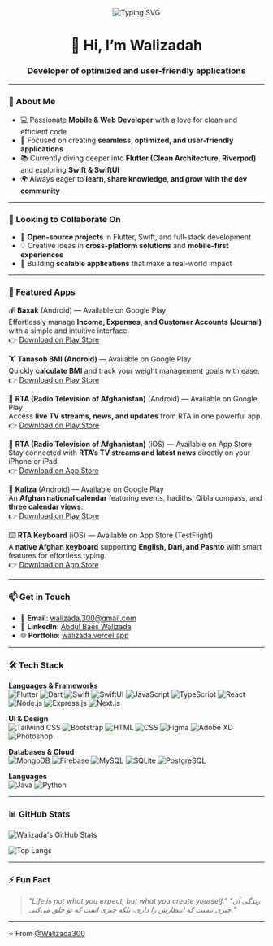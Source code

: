 <p align="center">
  <img src="https://readme-typing-svg.demolab.com?font=Fira+Code&duration=4000&pause=1000&center=true&vCenter=true&width=435&lines=Hi+%F0%9F%91%8B+I'm+Walizadah!;Mobile+%26+Full-stack+Developer;Flutter+is+my+superpower!;Now+learning+Swift+%26+SwiftUI" alt="Typing SVG" />
</p>

<h1 align="center">👋 Hi, I’m Walizadah</h1>
<h3 align="center">Developer of optimized and user-friendly applications</h3>

---

### 👀 About Me

- 💻 Passionate **Mobile & Web Developer** with a love for clean and efficient code  
- 🎯 Focused on creating **seamless, optimized, and user-friendly applications**  
- 📚 Currently diving deeper into **Flutter (Clean Architecture, Riverpod)** and exploring **Swift & SwiftUI**  
- 🌍 Always eager to **learn, share knowledge, and grow with the dev community**  

---

### 💞️ Looking to Collaborate On

- 🚀 **Open-source projects** in Flutter, Swift, and full-stack development  
- 💡 Creative ideas in **cross-platform solutions** and **mobile-first experiences**  
- 🤝 Building **scalable applications** that make a real-world impact  

---

### 📱 Featured Apps

💰 **Baxak** (Android) — Available on Google Play  
Effortlessly manage **Income, Expenses, and Customer Accounts (Journal)** with a simple and intuitive interface.  
👉 [Download on Play Store](https://play.google.com/store/apps/details?id=com.walizada.baxak)

🏋️ **Tanasob BMI (Android)** — Available on Google Play  
Quickly **calculate BMI** and track your weight management goals with ease.  
👉 [Download on Play Store](https://play.google.com/store/apps/details?id=com.walizada.tanasob_bmi)

📰 **RTA (Radio Television of Afghanistan)** (Android) — Available on Google Play  
Access **live TV streams, news, and updates** from RTA in one powerful app.  
👉 [Download on Play Store](https://play.google.com/store/apps/details?id=com.rta.media)

📰 **RTA (Radio Television of Afghanistan)** (iOS) — Available on App Store  
Stay connected with **RTA’s TV streams and latest news** directly on your iPhone or iPad.  
👉 [Download on App Store](https://apps.apple.com/af/app/rta-%D9%85%D9%84%DB%8C/id6744917508)

📆 **Kaliza** (Android) — Available on Google Play  
An **Afghan national calendar** featuring events, hadiths, Qibla compass, and **three calendar views**.  
👉 [Download on Play Store](https://play.google.com/store/apps/details?id=com.rta.kaliza)

⌨️ **RTA Keyboard** (iOS) — Available on App Store (TestFlight)  
A **native Afghan keyboard** supporting **English, Dari, and Pashto** with smart features for effortless typing.  
👉 [Download on App Store](https://testflight.apple.com/join/fHFa4fmX)


---

### 📫 Get in Touch

- 📧 **Email**: walizada.300@gmail.com  
- 💼 **LinkedIn**: [Abdul Baes Walizada](https://www.linkedin.com/in/abdulbaeswalizadah/)  
- 🌐 **Portfolio**: [walizada.vercel.app](http://walizada.vercel.app/)

---

### 🛠️ Tech Stack

**Languages & Frameworks**  
![Flutter](https://img.shields.io/badge/Flutter-02569B?style=flat-square&logo=flutter&logoColor=white)
![Dart](https://img.shields.io/badge/Dart-0175C2?style=flat-square&logo=dart&logoColor=white)
![Swift](https://img.shields.io/badge/Swift-FA7343?style=flat-square&logo=swift&logoColor=white)
![SwiftUI](https://img.shields.io/badge/SwiftUI-4497DF?style=flat-square&logo=swift&logoColor=white)
![JavaScript](https://img.shields.io/badge/JavaScript-F7DF1E?style=flat-square&logo=javascript&logoColor=black)
![TypeScript](https://img.shields.io/badge/TypeScript-3178C6?style=flat-square&logo=typescript&logoColor=white)
![React](https://img.shields.io/badge/React-20232A?style=flat-square&logo=react)
![Node.js](https://img.shields.io/badge/Node.js-339933?style=flat-square&logo=node.js&logoColor=white)
![Express.js](https://img.shields.io/badge/Express.js-000000?style=flat-square&logo=express&logoColor=white)
![Next.js](https://img.shields.io/badge/Next.js-000000?style=flat-square&logo=next.js)

**UI & Design**  
![Tailwind CSS](https://img.shields.io/badge/Tailwind_CSS-38B2AC?style=flat-square&logo=tailwind-css&logoColor=white)
![Bootstrap](https://img.shields.io/badge/Bootstrap-563D7C?style=flat-square&logo=bootstrap&logoColor=white)
![HTML](https://img.shields.io/badge/HTML5-E34F26?style=flat-square&logo=html5&logoColor=white)
![CSS](https://img.shields.io/badge/CSS3-1572B6?style=flat-square&logo=css3)
![Figma](https://img.shields.io/badge/Figma-F24E1E?style=flat-square&logo=figma&logoColor=white)
![Adobe XD](https://img.shields.io/badge/AdobeXD-FF61F6?style=flat-square&logo=adobe-xd)
![Photoshop](https://img.shields.io/badge/Photoshop-31A8FF?style=flat-square&logo=adobe-photoshop&logoColor=white)

**Databases & Cloud**  
![MongoDB](https://img.shields.io/badge/MongoDB-4EA94B?style=flat-square&logo=mongodb&logoColor=white)
![Firebase](https://img.shields.io/badge/Firebase-FFCA28?style=flat-square&logo=firebase&logoColor=black)
![MySQL](https://img.shields.io/badge/MySQL-4479A1?style=flat-square&logo=mysql)
![SQLite](https://img.shields.io/badge/SQLite-003B57?style=flat-square&logo=sqlite)
![PostgreSQL](https://img.shields.io/badge/PostgreSQL-336791?style=flat-square&logo=postgresql)

**Languages**  
![Java](https://img.shields.io/badge/Java-ED8B00?style=flat-square&logo=java&logoColor=white)
![Python](https://img.shields.io/badge/Python-3776AB?style=flat-square&logo=python&logoColor=white)

---

### 📊 GitHub Stats

![Walizada's GitHub Stats](https://github-readme-stats.vercel.app/api?username=Walizada300&show_icons=true&theme=tokyonight)

![Top Langs](https://github-readme-stats.vercel.app/api/top-langs/?username=Walizada300&layout=compact&theme=tokyonight)

---

### ⚡ Fun Fact

> *"Life is not what you expect, but what you create yourself."*
> *"زندگی آن چیزی نیست که انتظارش را داری، بلکه چیزی است که تو خلق می‌کنی."*

---

⭐️ From [@Walizada300](https://github.com/Walizada300)
